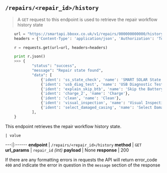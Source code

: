 ## `/repairs/<repair_id>/history`

> A `GET` request to this endpoint is used to retrieve the repair workflow history state

```python
    url = "https://smartapi.bboxx.co.uk/v1/repairs/000000000000/history"
    headers = {'Content-Type': 'application/json', 'Authorization': 'Token token=' + A_VALID_TOKEN}

    r = requests.get(url=url, headers=headers)

    print r.json()
    >>> {
            "status": "success",
            "message": "Repair state found",
            "data": [
                {'ident': 'ss_state_check', 'name': 'SMART SOLAR State Check'},
                {'ident': 'usb_diag_test', 'name': 'USB Diagnostic Test'},
                {'ident': 'explain_skip_btb', 'name': 'Skip the Battery Test'},
                {'ident': 'charge_2', 'name': 'Charge'},
                {'ident': 'clean', 'name': 'Clean'},
                {'ident': 'visual_inspection', 'name': 'Visual Inspection'},
                {'ident': 'select_damaged_casing', 'name': 'Select Damaged Casing'}
            ],
    }
```

This endpoint retrieves the repair workflow history state. 

    | value 
---:|:------
__endpoint__ | `/repairs/<repair_id>/history`
__method__ | `GET`
__url_params__ | `repair_id` _(int)_
__payload__ | None
__response__ | 200

If there are any formatting errors in requests the API will return error_code `400` and indicate the error in question in the `message` section of the response